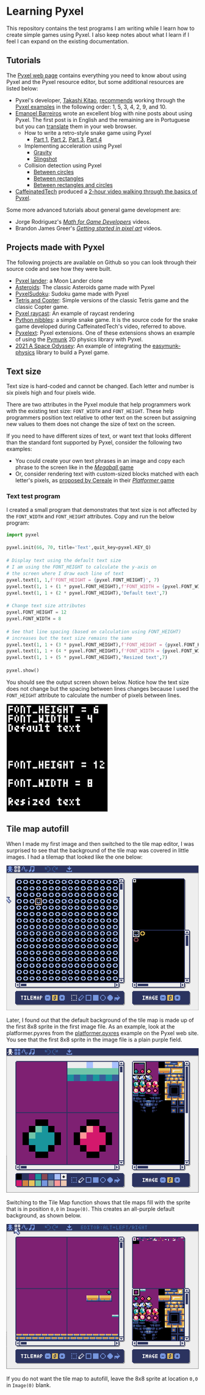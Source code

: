 # Learning Pyxel

This repository contains the test programs I am writing while I learn how to create simple games using Pyxel. I also keep notes about what I learn if I feel I can expand on the existing documentation.

## Tutorials

The [Pyxel web page](https://github.com/kitao/pyxel#) contains everything you need to know about using Pyxel and the Pyxel resource editor, but some additional resources are listed below:

* Pyxel's developer, [Takashi Kitao](https://twitter.com/kitao), [recommends](https://discord.com/channels/697925198992900106/697925198992900109/930086207239622666) working through the [Pyxel examples](https://github.com/kitao/pyxel#try-pyxel-examples) in the following order: 1, 5, 3, 4, 2, 9, and 10.
* [Emanoel Barreiros](https://twitter.com/ebarreiros) wrote an excellent blog with nine posts about using Pyxel. The first post is in English and the remaining are in Portuguese but you can [translate](https://kinsta.com/blog/how-to-translate-a-website/) them in your web browser.
  * How to write a retro-style snake game using Pyxel
    * [Part 1](https://emanoelbarreiros.github.io/game/snake/snake-1/), [Part 2](https://emanoelbarreiros.github.io/game/snake/snake-2-pt/), [Part 3](https://emanoelbarreiros.github.io/game/snake/snake-3-pt/), [Part 4](https://emanoelbarreiros.github.io/game/snake/snake-4-pt/)
  * Implementing acceleration using Pyxel
    * [Gravity](https://emanoelbarreiros.github.io/game/gravidade/)
    * [Slingshot](https://emanoelbarreiros.github.io/game/estilingue/)
  * Collision detection using Pyxel
    * [Between circles](https://emanoelbarreiros.github.io/game/colisao_circulo/)
    * [Between rectangles](https://emanoelbarreiros.github.io/game/colisao_retangulos/)
    * [Between rectangles and circles](https://emanoelbarreiros.github.io/game/colisao_circ_rect/)
* [CaffeinatedTech](https://twitter.com/CaffeinatedTech) produced a [2-hour video walking through the basics of Pyxel](https://youtu.be/Qg16VhEo2Qs).

Some more advanced tutorials about general game development are:

* Jorge Rodriguez's [*Math for Game Developers*](https://www.youtube.com/watch?v=-Fn4atv2NsQ&list=PLW3Zl3wyJwWOpdhYedlD-yCB7WQoHf-My&index=26) videos.
* Brandon James Greer's [*Getting started in pixel art*](https://www.youtube.com/playlist?list=PLxfQIomHccxvoTON6hXhfZyAUdFXd-z1P) videos.

## Projects made with Pyxel

The following projects are available on Github so you can look through their source code and see how they were built.

* [Pyxel lander](https://pypi.org/project/pyxel-lander/): a Moon Lander clone
* [Asteroids](https://github.com/timbledum/asteroids): The classic Asteroids game made with Pyxel
* [PyxelSudoku](https://github.com/nickdelgrosso/PyxelSudoku2): Sudoku game made with Pyxel
* [Tetris and Copter](https://github.com/shivanju/pyxel-games): Simple versions of the classic Tetris game and the classic Copter game.
* [Pyxel raycast](https://github.com/danmacnaughtan/pyxel-raycast): An example of raycast rendering 
* [Python nibbles](https://github.com/CaffeinatedTech/Python_Nibbles): a simple snake game. It is the source code for the snake game developed during CaffeinatedTech's video, referred to above.
* [Pyxelext](https://github.com/bloodywing/pyxelext): Pyxel extensions. One of these extensions shows an example of using the [Pymunk](http://www.pymunk.org/en/latest/index.html) 2D physics library with Pyxel.
* [2021 A Space Odyssey](https://github.com/HB-fga/2021-A-Space-Odyssey): An example of integrating the [easymunk-physics](https://github.com/fabiommendes/easymunk) library to build a Pyxel game.

<!-- commented out because Pyxel-physics is not finished and last commit was 16 months ago. Pyxel-physics seems to have been replaced by easymunk-physics, by the same developer.
## Libraries that work with Pyxel

The following libraries add more capability to Pyxel games:

* [Pyxel physics](https://pypi.org/project/pyxel-physics/): a 2D physics library for Pyxel, based on [Pymunk](http://www.pymunk.org/en/latest/index.html).
* [Pyxel server](https://github.com/FloppiDisk/pyxel_server): An API that integrates your Pyxel games with servers for multi-player games.
-->

## Text size

Text size is hard-coded and cannot be changed. Each letter and number is six pixels high and four pixels wide.

There are two attributes in the Pyxel module that help programmers work with the existing text size: `FONT_WIDTH` and `FONT_HEIGHT`. These help programmers position text relative to other text on the screen but assigning new values to them does not change the size of text on the screen.

If you need to have different sizes of text, or want text that looks different than the standard font supported by Pyxel, consider the following two examples:

* You could create your own text phrases in an image and copy each phrase to the screen like in the [*Megaball* game](https://github.com/helpcomputer/megaball)
* Or, consider rendering text with custom-sized blocks matched with each letter's pixels, as [proposed by Cereale](https://discord.com/channels/697925198992900106/698548784166207519/785495391026151444) in their [*Platformer* game](https://gitlab.com/Cereale/pyxel-jam-platformer)  

### Text test program

I created a small program that demonstrates that text size is not affected by the `FONT_WIDTH` and `FONT_HEIGHT` attributes. Copy and run the below program:

```python
import pyxel

pyxel.init(66, 70, title='Text',quit_key=pyxel.KEY_Q)

# Display text using the default text size
# I am using the FONT_HEIGHT to calculate the y-axis on
# the screen where I draw each line of text
pyxel.text(1, 1,f'FONT_HEIGHT = {pyxel.FONT_HEIGHT}', 7)
pyxel.text(1, 1 + (1 * pyxel.FONT_HEIGHT),f'FONT_WIDTH = {pyxel.FONT_WIDTH}', 7)
pyxel.text(1, 1 + (2 * pyxel.FONT_HEIGHT),'Default text',7)

# Change text size attributes
pyxel.FONT_HEIGHT = 12
pyxel.FONT_WIDTH = 8

# See that line spacing (based on calculation using FONT_HEIGHT)
# increases but the text size remains the same
pyxel.text(1, 1 + (3 * pyxel.FONT_HEIGHT),f'FONT_HEIGHT = {pyxel.FONT_HEIGHT}', 7)
pyxel.text(1, 1 + (4 * pyxel.FONT_HEIGHT),f'FONT_WIDTH = {pyxel.FONT_WIDTH}', 7)
pyxel.text(1, 1 + (5 * pyxel.FONT_HEIGHT),'Resized text',7)

pyxel.show()
```

You should see the output screen shown below. Notice how the text size does not change but the spacing between lines changes because I used the `FONT_HEIGHT` attribute to calculate the number of pixels between lines.

![Font size test](./assets/doc-images/text-size.png)


## Tile map autofill

When I made my first image and then switched to the tile map editor, I was surprised to see that the background of the tile map was covered in little images. I had a tilemap that looked like the one below:

![Crazy tile map](./assets/doc-images/PyxelEdit5.png)

Later, I found out that the default background of the tile map is made up of the first 8x8 sprite in the first image file. As an example, look at the platformer.pyxres from the [platformer.pyxres](https://github.com/kitao/pyxel/tree/main/pyxel/examples/assets) example on the Pyxel web site. You see that the first 8x8 sprite in the image file is a plain purple field.

![Image map with blank first sprite](./assets/doc-images/PyxelEdit1.png)

Switching to the Tile Map function shows that tile maps fill with the sprite that is in position `0,0` in `Image(0)`. This creates an all-purple default background, as shown below.

![Default background](./assets/doc-images/PyxelEdit2.png)

If you do not want the tile map to autofill, leave the 8x8 sprite at location `0,0` in `Image(0)` blank.


